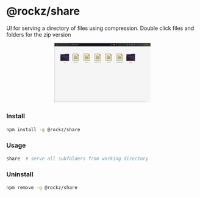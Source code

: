 # @rockz/share
UI for serving a directory of files using compression. Double click files and folders for the zip version

<p align="center">
    <img width="50%" src="tests/example.png"/>
</p>

### Install
```bash
npm install -g @rockz/share
```

### Usage
```bash
share  # serve all subfolders from working directory
```

### Uninstall
```bash
npm remove -g @rockz/share
```